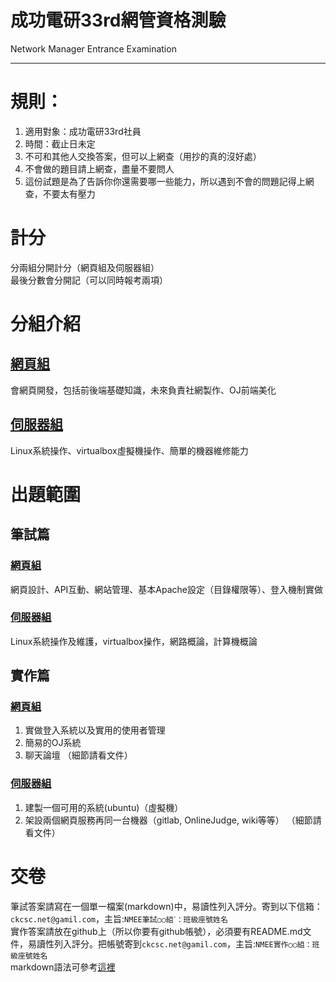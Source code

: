 # 成功電研33rd網管資格測驗 #
Network Manager Entrance Examination

---

# 規則： #
1. 適用對象：成功電研33rd社員
2. 時間：截止日未定
3. 不可和其他人交換答案，但可以上網查（用抄的真的沒好處）
4. 不會做的題目請上網查，盡量不要問人
5. 這份試題是為了告訴你你還需要哪一些能力，所以遇到不會的問題記得上網查，不要太有壓力

# 計分 #
分兩組分開計分（網頁組及伺服器組）  
最後分數會分開記（可以同時報考兩項）

# 分組介紹 #
## [網頁組](./web/README.md) ##
會網頁開發，包括前後端基礎知識，未來負責社網製作、OJ前端美化

## [伺服器組](./server/README.md) ##
Linux系統操作、virtualbox虛擬機操作、簡單的機器維修能力

# 出題範圍 #
## 筆試篇 ##
### [網頁組](./web/written.md) ###
網頁設計、API互動、網站管理、基本Apache設定（目錄權限等）、登入機制實做

### [伺服器組](./server/written.md) ###
Linux系統操作及維護，virtualbox操作，網路概論，計算機概論

## 實作篇 ##
### [網頁組](./web/practice.md) ###
1. 實做登入系統以及實用的使用者管理
2. 簡易的OJ系統
3. 聊天論壇
（細節請看文件）  

### [伺服器組](./server/practice.md) ###
1. 建製一個可用的系統(ubuntu)（虛擬機）
2. 架設兩個網頁服務再同一台機器（gitlab, OnlineJudge, wiki等等）
（細節請看文件）  

# 交卷 #
筆試答案請寫在一個單一檔案(markdown)中，易讀性列入評分。寄到以下信箱：`ckcsc.net@gamil.com`，主旨:`NMEE筆試○○組ˋ：班級座號姓名`  
實作答案請放在github上（所以你要有github帳號），必須要有README.md文件，易讀性列入評分。把帳號寄到`ckcsc.net@gamil.com`，主旨:`NMEE實作○○組：班級座號姓名`  
markdown語法可參考[這裡](https://markdown.tw)
